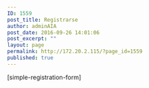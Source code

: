 ```yaml
---
ID: 1559
post_title: Registrarse
author: adminAIA
post_date: 2016-09-26 14:01:06
post_excerpt: ""
layout: page
permalink: http://172.20.2.115/?page_id=1559
published: true
---
```

[simple-registration-form]